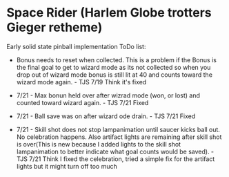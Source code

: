 # Space Rider (Harlem Globe trotters Gieger retheme)
Early solid state pinball implementation
ToDo list:
* Bonus needs to reset when collected. This is a problem if the Bonus is the final goal to get to wizard mode as its not collected so when you drop out of wizard mode bonus is still lit at 40 and counts toward the wizard mode again. - TJS 7/19 Think it's fixed

* 7/21 - Max bonun held over after wizrad mode (won, or lost) and counted toward wizard again. - TJS 7/21 Fixed
* 7/21 - Ball save was on after wizard ode drain. - TJS 7/21 Fixed
* 7/21 - Skill shot does not stop lampanimation until saucer kicks ball out. No celebration happens. Also artifact lights are remaining after skill shot is over(This is new because I added lights to the skill shot lampanimation to better indicate what goal counts would be saved). - TJS 7/21 Think I fixed the celebration, tried a simple fix for the artifact lights but it might turn off too much
